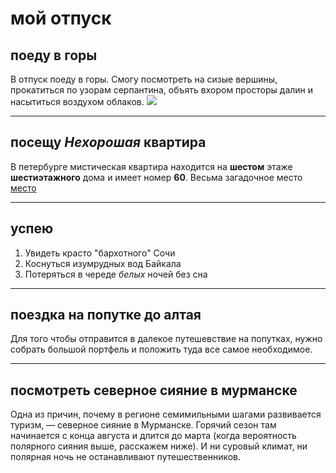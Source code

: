 # мой отпуск

## поеду в **горы**
В отпуск поеду в горы. Смогу посмотреть на сизые вершины, прокатиться по узорам серпантина, объять вхором просторы далин и насытиться воздухом облаков.
![](12.jpg)

---
## посещу **_Нехорошая_ квартира**
В петербурге мистическая квартира находится на **шестом** этаже **шестиэтажного** дома и имеет номер **60**. Весьма загадочное место [место](http://www.kvartira78.ru/blog/gnezdo-nechisti-na-fontanke/?ysclid=la6lyxxekl748604680)

---
## успею
1. Увидеть красто "бархотного" Сочи
2. Коснуться изумрудных вод Байкала
3. Потеряться в череде _*белых*_ ночей без сна
---
## поездка на попутке до алтая 
Для того чтобы отправится в далекое путешевствие на попутках, нужно собрать большой портфель и положить туда все самое необходимое.

---
## посмотреть северное сияние в мурманске
Одна из причин, почему в регионе семимильными шагами развивается туризм, — северное сияние в Мурманске. Горячий сезон там начинается с конца августа и длится до марта (когда вероятность полярного сияния выше, расскажем ниже). И ни суровый климат, ни полярная ночь не останавливают путешественников.